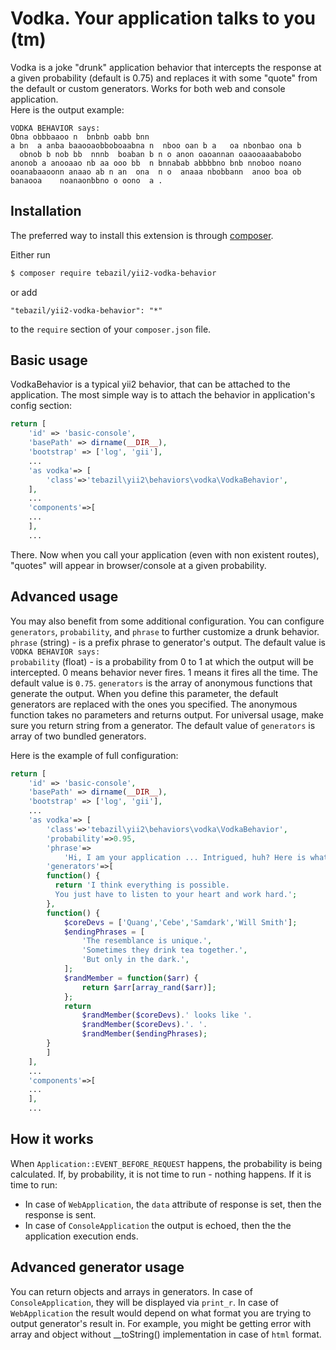 # Vodka. Your application talks to you (tm) 

Vodka is a joke "drunk" application behavior that intercepts the response at a given probability (default is 0.75) and replaces it with some "quote" from the default or custom generators. Works for both web and console application.  
Here is the output example:
```
VODKA BEHAVIOR says:
Obna obbbaaoo n  bnbnb oabb bnn 
a bn  a anba baaooaobboboaabna n  nboo oan b a   oa nbonbao ona b
  obnob b nob bb  nnnb  boaban b n o anon oaoannan oaaooaaababobo
anonob a anooaao nb aa ooo bb  n bnnabab abbbbno bnb nnoboo noano
ooanabaaoonn anaao ab n an  ona  n o  anaaa nbobbann  anoo boa ob
banaooa    noanaonbbno o oono  a .
```

## Installation

The preferred way to install this extension is through [composer](http://getcomposer.org/download/).

Either run

```bash
$ composer require tebazil/yii2-vodka-behavior
```

or add

```
"tebazil/yii2-vodka-behavior": "*"
```

to the `require` section of your `composer.json` file.

## Basic usage

VodkaBehavior is a typical yii2 behavior, that can be attached to the application. The most simple way is to attach the behavior in application's config section:

```php
return [
    'id' => 'basic-console',
    'basePath' => dirname(__DIR__),
    'bootstrap' => ['log', 'gii'],
    ...
	'as vodka'=> [
		'class'=>'tebazil\yii2\behaviors\vodka\VodkaBehavior',
	],
	...
	'components'=>[
	...
	],
	...

```

There. Now when you call your application (even with non existent routes), "quotes" will appear in browser/console at a given probability.

## Advanced usage
You may also benefit from some additional configuration. You can configure `generators`, `probability`, and `phrase` to further customize a drunk behavior.  
`phrase` (string) - is a prefix phrase to generator's output. The default value is `VODKA BEHAVIOR says:`  
`probability` (float) - is a probability from 0 to 1 at which the output will be intercepted. 0 means behavior never fires. 1 means it fires all the time. The default value is `0.75`.
`generators` is the array of anonymous functions that generate the output. When you define this parameter, the default generators are replaced with the ones you specified. The anonymous function takes no parameters and returns output. For universal usage, make sure you return string from a generator. The default value of `generators` is array of two bundled generators.  

Here is the example of full configuration:  

```php
return [
    'id' => 'basic-console',
    'basePath' => dirname(__DIR__),
    'bootstrap' => ['log', 'gii'],
    ...
	'as vodka'=> [
		'class'=>'tebazil\yii2\behaviors\vodka\VodkaBehavior',
		'probability'=>0.95,
		'phrase'=>
		    'Hi, I am your application ... Intrigued, huh? Here is what I have to say:',
		'generators'=>[
		function() {
		  return 'I think everything is possible. 
		  You just have to listen to your heart and work hard.';
		},
		function() {
		    $coreDevs = ['Quang','Cebe','Samdark','Will Smith'];
		    $endingPhrases = [
		        'The resemblance is unique.',
		        'Sometimes they drink tea together.',
		        'But only in the dark.',
		    ];
		    $randMember = function($arr) { 
		        return $arr[array_rand($arr)]; 
		    };
		    return 
		        $randMember($coreDevs).' looks like '.
		        $randMember($coreDevs).'. '.
		        $randMember($endingPhrases);
		}
		]
	],
	...
	'components'=>[
	...
	],
	...

```

## How it works
When `Application::EVENT_BEFORE_REQUEST` happens, the probability is being calculated. If, by probability, it is not time to run - nothing happens. If it is time to run:
 * In case of `WebApplication`, the `data` attribute of response is set, then the response is sent.
 * In case of `ConsoleApplication` the output is echoed, then the the application execution ends.
 
## Advanced generator usage
You can return objects and arrays in generators. In case of `ConsoleApplication`, they will be displayed via `print_r`. In case of `WebApplication` the result would depend on what format you are trying to output generator's result in. For example, you might be getting error with array and object without __toString() implementation in case of `html` format.
